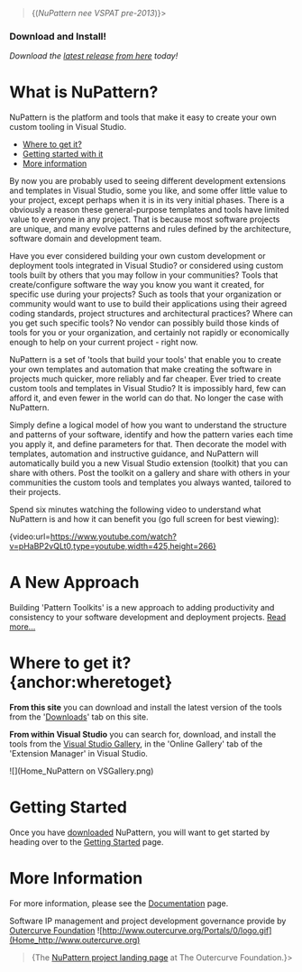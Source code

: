 >{(_NuPattern nee VSPAT pre-2013_)}>
### Download and Install!
_Download the [latest release from here](http://nupattern.codeplex.com/releases)  today!_

# What is NuPattern?
NuPattern is the platform and tools that make it easy to create your own custom tooling in Visual Studio. 

* [Where to get it?](#wheretoget)
* [Getting started with it](Getting-Started)
* [More information](Documentation)

By now you are probably used to seeing different development extensions and templates in Visual Studio, some you like, and some offer little value to your project, except perhaps when it is in its very initial phases. 
There is a obviously a reason these general-purpose templates and tools have limited value to everyone in any project. That is because most software projects are unique, and many evolve patterns and rules defined by the architecture, software domain and development team.
 
Have you ever considered building your own custom development or deployment tools integrated in Visual Studio? or considered using custom tools built by others that you may follow in your communities? Tools that create/configure software the way you know you want it created, for specific use during your projects? Such as tools that your organization or community would want to use to build their applications using their agreed coding standards, project structures and architectural practices? Where can you get such specific tools?
No vendor can possibly build those kinds of tools for you or your organization, and certainly not rapidly or economically enough to help on your current project - right now.

NuPattern is a set of 'tools that build your tools' that enable you to create your own templates and automation that make creating the software in projects much quicker, more reliably and far cheaper.
Ever tried to create custom tools and templates in Visual Studio? It is impossibly hard, few can afford it, and even fewer in the world can do that. No longer the case with NuPattern. 

Simply define a logical model of how you want to understand the structure and patterns of your software, identify and how the pattern varies each time you apply it, and define parameters for that. Then decorate the model with templates, automation and instructive guidance, and NuPattern will automatically build you a new Visual Studio extension (toolkit) that you can share with others. Post the toolkit on a gallery and share with others in your communities the custom tools and templates you always wanted, tailored to their projects.

Spend six minutes watching the following video to understand what NuPattern is and how it can benefit you (go full screen for best viewing):

{video:url=https://www.youtube.com/watch?v=pHaBP2vQLt0,type=youtube,width=425,height=266}

# A New Approach
Building 'Pattern Toolkits' is a new approach to adding productivity and consistency to your software development and deployment projects. [Read more...](New-Approach)

# Where to get it?{anchor:wheretoget}
**From this site** you can download and install the latest version of the tools from the '[Downloads](http://vspat.codeplex.com/releases)' tab on this site.

**From within Visual Studio** you can search for, download, and install the tools from the [Visual Studio Gallery](http://visualstudiogallery.msdn.microsoft.com/332f060b-2352-41c9-b8dc-95d8ad21329b), in the 'Online Gallery' tab of the 'Extension Manager' in Visual Studio. 

![](Home_NuPattern on VSGallery.png)

# Getting Started
Once you have [downloaded](http://vspat.codeplex.com/releases) NuPattern, you will want to get started by heading over to the [Getting Started](Getting-Started) page.

# More Information
For more information, please see the [Documentation](Documentation) page.


Software IP management and project development governance provide by [Outercurve Foundation](www.outercurve.org)
![http://www.outercurve.org/Portals/0/logo.gif](Home_http://www.outercurve.org)
>{The [NuPattern project landing page](http://www.outercurve.org/Galleries/DataLanguagesandSystemsInteroperability/NuPattern) at The Outercurve Foundation.}>